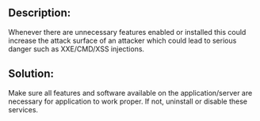 ## Description:

Whenever there are unnecessary features enabled or installed this could increase
the attack surface of an attacker which could lead to serious danger such as XXE/CMD/XSS injections.

## Solution:

Make sure all features and software available on the application/server are necessary for
application to work proper. If not, uninstall or disable these services.
